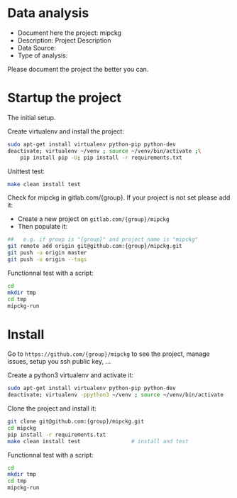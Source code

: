# Data analysis
- Document here the project: mipckg
- Description: Project Description
- Data Source:
- Type of analysis:

Please document the project the better you can.

# Startup the project

The initial setup.

Create virtualenv and install the project:
```bash
sudo apt-get install virtualenv python-pip python-dev
deactivate; virtualenv ~/venv ; source ~/venv/bin/activate ;\
    pip install pip -U; pip install -r requirements.txt
```

Unittest test:
```bash
make clean install test
```

Check for mipckg in gitlab.com/{group}.
If your project is not set please add it:

- Create a new project on `gitlab.com/{group}/mipckg`
- Then populate it:

```bash
##   e.g. if group is "{group}" and project_name is "mipckg"
git remote add origin git@github.com:{group}/mipckg.git
git push -u origin master
git push -u origin --tags
```

Functionnal test with a script:

```bash
cd
mkdir tmp
cd tmp
mipckg-run
```

# Install

Go to `https://github.com/{group}/mipckg` to see the project, manage issues,
setup you ssh public key, ...

Create a python3 virtualenv and activate it:

```bash
sudo apt-get install virtualenv python-pip python-dev
deactivate; virtualenv -ppython3 ~/venv ; source ~/venv/bin/activate
```

Clone the project and install it:

```bash
git clone git@github.com:{group}/mipckg.git
cd mipckg
pip install -r requirements.txt
make clean install test                # install and test
```
Functionnal test with a script:

```bash
cd
mkdir tmp
cd tmp
mipckg-run
```
